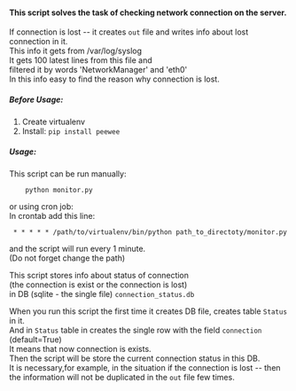 #### This script solves the task of checking network connection on the server.
If connection is lost -- it creates `out` file and writes info about lost connection in it.  
This info it gets from /var/log/syslog   
It gets 100 latest lines from this file and  
filtered it by words 'NetworkManager' and 'eth0'  
In this info easy to find the reason why connection is lost.  


##### Before Usage:
1. Create virtualenv
2. Install:  `pip install peewee`

##### Usage:
This script can be run manually:  
        
        python monitor.py  

or using cron job:  
  In crontab add this line:
  
     * * * * * /path/to/virtualenv/bin/python path_to_directoty/monitor.py

and the script will run every 1 minute.  
(Do not forget change the path)  

This script stores info about status of connection  
(the connection is exist or the connection is lost)  
in DB (sqlite - the single file) `connection_status.db`

When you run this script the first time it creates DB file, creates table `Status` in it.  
And in `Status` table in creates the single row with the field `connection` (default=True)  
It means that now connection is exists.  
Then the script will be  store the current connection status in this DB.  
It is necessary,for example, in the situation
if the connection is lost -- then the information will not be duplicated in the `out` file few times.  
